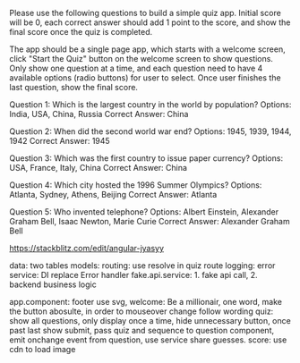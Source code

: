 Please use the following questions to build a simple quiz app. Initial score will be 0, each correct answer should add 1 point to the score, and show the final score once the quiz is completed.

The app should be a single page app, which starts with a welcome screen, click "Start the Quiz" button on the welcome screen to show questions. Only show one question at a time, and each question need to have 4 available options (radio buttons) for user to select. Once user finishes the last question, show the final score.

Question 1: Which is the largest country in the world by population?
Options: India, USA, China, Russia
Correct Answer: China

Question 2: When did the second world war end?
Options: 1945, 1939, 1944, 1942
Correct Answer: 1945

Question 3: Which was the first country to issue paper currency?
Options: USA, France, Italy, China
Correct Answer: China

Question 4: Which city hosted the 1996 Summer Olympics?
Options: Atlanta, Sydney, Athens, Beijing
Correct Answer: Atlanta

Question 5: Who invented telephone?
Options: Albert Einstein, Alexander Graham Bell, Isaac Newton, Marie Curie
Correct Answer: Alexander Graham Bell

https://stackblitz.com/edit/angular-jyasyy

data: two tables
models:
routing: use resolve in quiz route
logging:
error service: DI replace Error handler
fake.api.service: 1. fake api call, 2. backend business logic

app.component: footer use svg,
welcome: Be a millionair, one word, make the button abosulte, in order to mouseover change follow wording
quiz: show all questions, only display once a time, hide unnecessary button, once past last show submit, 
    pass quiz and sequence to question component, emit onchange event from question,
    use service share guesses.
score: use cdn to load image